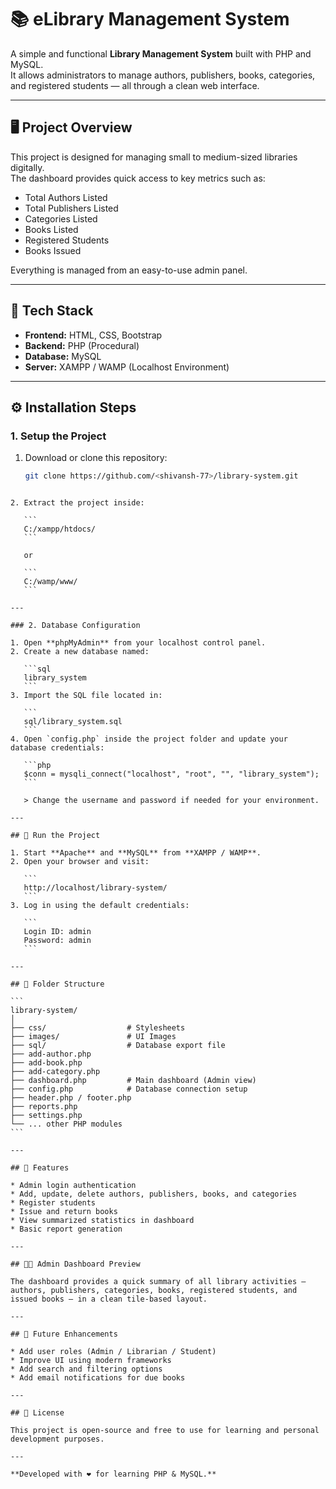 
# 📚 eLibrary Management System

A simple and functional **Library Management System** built with PHP and MySQL.  
It allows administrators to manage authors, publishers, books, categories, and registered students — all through a clean web interface.

---

## 🖥️ Project Overview

This project is designed for managing small to medium-sized libraries digitally.  
The dashboard provides quick access to key metrics such as:

- Total Authors Listed  
- Total Publishers Listed  
- Categories Listed  
- Books Listed  
- Registered Students  
- Books Issued  

Everything is managed from an easy-to-use admin panel.

---

## 🧱 Tech Stack

- **Frontend:** HTML, CSS, Bootstrap  
- **Backend:** PHP (Procedural)  
- **Database:** MySQL  
- **Server:** XAMPP / WAMP (Localhost Environment)

---

## ⚙️ Installation Steps

### 1. Setup the Project

1. Download or clone this repository:
   ```bash
   git clone https://github.com/<shivansh-77>/library-system.git
````

2. Extract the project inside:

   ```
   C:/xampp/htdocs/
   ```

   or

   ```
   C:/wamp/www/
   ```

---

### 2. Database Configuration

1. Open **phpMyAdmin** from your localhost control panel.
2. Create a new database named:

   ```sql
   library_system
   ```
3. Import the SQL file located in:

   ```
   sql/library_system.sql
   ```
4. Open `config.php` inside the project folder and update your database credentials:

   ```php
   $conn = mysqli_connect("localhost", "root", "", "library_system");
   ```

   > Change the username and password if needed for your environment.

---

## 🚀 Run the Project

1. Start **Apache** and **MySQL** from **XAMPP / WAMP**.
2. Open your browser and visit:

   ```
   http://localhost/library-system/
   ```
3. Log in using the default credentials:

   ```
   Login ID: admin
   Password: admin
   ```

---

## 📂 Folder Structure

```
library-system/
│
├── css/                  # Stylesheets
├── images/               # UI Images
├── sql/                  # Database export file
├── add-author.php
├── add-book.php
├── add-category.php
├── dashboard.php         # Main dashboard (Admin view)
├── config.php            # Database connection setup
├── header.php / footer.php
├── reports.php
├── settings.php
└── ... other PHP modules
```

---

## 🧾 Features

* Admin login authentication
* Add, update, delete authors, publishers, books, and categories
* Register students
* Issue and return books
* View summarized statistics in dashboard
* Basic report generation

---

## 🧑‍💻 Admin Dashboard Preview

The dashboard provides a quick summary of all library activities — authors, publishers, categories, books, registered students, and issued books — in a clean tile-based layout.

---

## 🧠 Future Enhancements

* Add user roles (Admin / Librarian / Student)
* Improve UI using modern frameworks
* Add search and filtering options
* Add email notifications for due books

---

## 🪪 License

This project is open-source and free to use for learning and personal development purposes.

---

**Developed with ❤️ for learning PHP & MySQL.**
